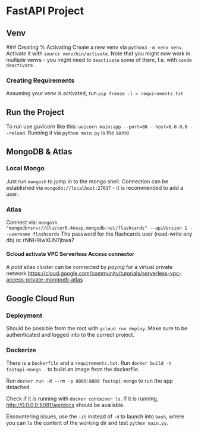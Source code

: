 # FastAPI Project

## Venv

### Creating % Activating
Create a new venv via `python3 -m venv venv`.
Activate it with `source venv/bin/activate`.
Note that you might now work in multiple venvs - you might need to `deactivate` some of them, f.e. with `conde deactivate`

### Creating Requirements

Assuming your venv is activated, run `pip freeze -l > requirements.txt`

## Run the Project

To run use guvicorn like this: `uvicorn main:app --port=80 --host=0.0.0.0 --reload`.
Running it via `python main.py` is the same.

## MongoDB & Atlas

### Local Mongo

Just run `mongosh` to jump in to the mongo shell.
Connection can be established via `mongodb://localhost:27017` - it is recommended to add a user.

### Atlas

Connect via:
`mongosh "mongodb+srv://cluster0.4nxap.mongodb.net/flashcards" --apiVersion 1 --username flashcards`
The password for the flashcards user (read-write any db) is: rNNH9IwXUN7jbwa7

#### Gcloud activate VPC Serverless Access connector

A _paid_ atlas cluster can be connected by _paying_ for a virtual private network
https://cloud.google.com/community/tutorials/serverless-vpc-access-private-mongodb-atlas

## Google Cloud Run

### Deployment

Should be possible from the root with `gcloud run deploy`.
Make sure to be authenticated and logged into to the correct project.

### Dockerize

There is a `Dockerfile` and a `requirements.txt`.
Run `docker build -t fastapi-mongo .` to build an image from the dockerfile.

Run `docker run -d --rm -p 8080:8080 fastapi-mongo` to run the app detached.

Check if it is running with `docker container ls`. If it is running, http://0.0.0.0:8081/api/docs should be available.

Encountering issues, use the `-it` instead of `-d` to launch into `bash`, where you can `ls` the content of the working dir and test `python main.py`.
